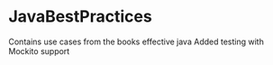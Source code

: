 # JavaBestPractices

Contains use cases from the books effective java
Added testing with Mockito support
